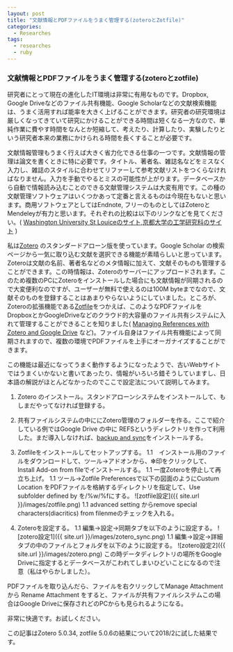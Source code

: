 ```yaml
---
layout: post
title: "文献情報とPDFファイルをうまく管理する(zoteroとZotfile)"
categories:
  - Researches
tags:
  - researches
  - ruby
---
```


### 文献情報とPDFファイルをうまく管理する(zoteroとzotfile)

研究者にとって現在の進化したIT環境は非常に有用なものです。Dropbox, Google Driveなどのファイル共有機能、Google Scholarなどの文献検索機能は、うまく活用すれば能率を大きく上げることができます。研究者の研究環境は厳しくなってきていて研究にかけることができる時間は短くなる一方なので、単純作業に費やす時間をなんとか短縮して、考えたり、計算したり、実験したりという研究者本来の業務にかけられる時間を長くすることが必要です。

文献情報管理もうまく行えば大きく省力化できる仕事の一つです。文献情報の管理は論文を書くときに特に必要です。タイトル、著者名、雑誌名などをミスなく入力し、雑誌のスタイルに合わせてリファーして参考文献リストをつくらなければなりません。入力を手動でやるとミスの可能性が上がります。データベースから自動で情報読み込むことのできる文献管理システムは大変有用です。この種の文献管理ソフトウェアはいくつかあって定番と言えるものは今現在もないと思います。商用ソフトウェアとしてはEndnote, フリーのものとしてはZoteroとMendeleyが有力と思います。それぞれの比較は以下のリンクなどを見てください。( [Washington University St Louiceのサイト](http://libguides.wustl.edu/choose),[京都大学の工学研究科のサイト](http://www.propulsion.kuaero.kyoto-u.ac.jp/%E6%96%87%E7%8C%AE%E7%AE%A1%E7%90%86%E3%83%84%E3%83%BC%E3%83%AB) )

私は[Zotero](https://www.zotero.org/) のスタンダードアローン版を使っています。Google Scholar の検索ページから一気に取り込む文献を選択できる機能が素晴らしいと思っています。Zoteroは文献の名前、著者名などのメタ情報に加えて、文献そのものも管理することができます。この時情報は、Zoteroのサーバーにアップロードされます。このため複数のPCにZoteroをインストールした場合にも文献情報が同期されるので大変便利なのですが、ユーザーが無料で使えるのは100M byteまでなので、文献そのものを登録することはあまりやらないようにしていました。ところが、Zoteroの拡張機能である[Zotfile](http://zotfile.com/)をつかえば、このようなPDFファイルをDropboxとかGoogleDriveなどのクラウド的大容量のファイル共有システムに入れて管理することができることを知りました( [Managing References with Zotero and Google Drive](http://openafox.com/science/zotero) など)。ファイル自身はファイル共有機能によって同期されますので、複数の環境でPDFファイルを上手にオーガナイズすることができます。

この機能は最近になってうまく動作するようになったようで、古いWebサイトではうまくいかないと書いてあったり、情報がいろいろ錯そうしていますし、日本語の解説がほとんどなかったのでここで設定法について説明してみます。

1. Zotero のインストール。スタンドアローンシステムをインストールして、もしまだやってなければ登録する。
1. 共有ファイルシステムの中ににZotero管理のフォルダーを作る。ここで紹介している例ではGoogle Drive の中に REFSというディレクトリを作って利用した。まだ導入しなければ、[backup and sync](https://www.google.com/drive/download/backup-and-sync/)をインストールする。
1. Zotfileをインストールしてセットアップする。
1.1　インストール用のファイルをダウンロードして、ツール→アドオンから、❇印をクリックして、Install Add-on from fileでインストールする。
1.1 一度Zoteroを停止して再立ち上げ。
1.1 ツール→Zotfile Preferencesで以下の図面のようにCustum Location をPDFファイルを格納するディレクトリを指定して、Use subfolder defined by を/%w/%fにする。
![zotfile設定]({{ site.url }}/images/zotfile.png)
1.1 advanced setting からremove special characters(diacritics) from filenmeのチェックを入れる。

1. Zoteroを設定する。
1.1 編集→設定→同期タブを以下のように設定する。
![zotero設定1]({{ site.url }}/images/zotero_sync.png)
1.1 編集→設定→詳細タブの中のファイルとフォルダを以下のように設定する。
![zotero設定2]({{ site.url }}/images/zotero.png)
この時データディレクトリの場所をGoogle Driveに指定するとデータベースがこわれてしまいひどいことになるので注意（私はやらかしました）。

PDFファイルを取り込んだら、ファイルを右クリックしてManage Attachmentから Rename Attachment をすると、ファイルが共有ファイルシステムこの場合はGoogle Driveに保存されどのPCからも見られるようになる。

非常に快適です。お試しください。

この記事はZotero 5.0.34, zotfile 5.0.6の結果について2018/2に試した結果です。



